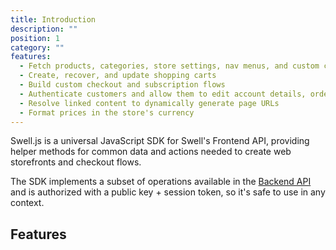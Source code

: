 ```yaml
---
title: Introduction
description: ""
position: 1
category: ""
features:
  - Fetch products, categories, store settings, nav menus, and custom content
  - Create, recover, and update shopping carts
  - Build custom checkout and subscription flows
  - Authenticate customers and allow them to edit account details, orders, and subscriptions
  - Resolve linked content to dynamically generate page URLs
  - Format prices in the store's currency
---
```


Swell.js is a universal JavaScript SDK for Swell's Frontend API, providing helper methods for common data and actions needed to create web storefronts and checkout flows.

<alert type="success">

The SDK implements a subset of operations available in the [Backend API](https://swell.store/docs/api) and is authorized with a public key + session token, so it's safe to use in any context.

</alert>

## Features

<list :items="features"></list>
